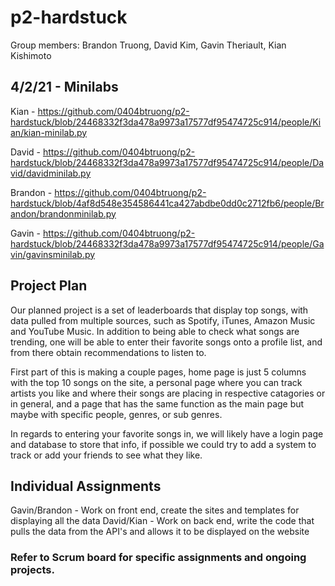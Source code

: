 # p2-hardstuck

Group members: Brandon Truong, David Kim, Gavin Theriault, Kian Kishimoto

## 4/2/21 - Minilabs
Kian - https://github.com/0404btruong/p2-hardstuck/blob/24468332f3da478a9973a17577df95474725c914/people/Kian/kian-minilab.py

David - https://github.com/0404btruong/p2-hardstuck/blob/24468332f3da478a9973a17577df95474725c914/people/David/davidminilab.py

Brandon - https://github.com/0404btruong/p2-hardstuck/blob/4af8d548e354586441ca427abdbe0dd0c2712fb6/people/Brandon/brandonminilab.py

Gavin - https://github.com/0404btruong/p2-hardstuck/blob/24468332f3da478a9973a17577df95474725c914/people/Gavin/gavinsminilab.py


## Project Plan

Our planned project is a set of leaderboards that display top songs, with data pulled from multiple sources, such as Spotify, iTunes, Amazon Music and YouTube Music. In addition to being able to check what songs are trending, one will be able to enter their favorite songs onto a profile list, and from there obtain recommendations to listen to.

First part of this is making a couple pages, home page is just 5 columns with the top 10 songs on the site, a personal page where you can track artists you like and where their songs are placing in respective catagories or in general, and a page that has the same function as the main page but maybe with specific people, genres, or sub genres.

In regards to entering your favorite songs in, we will likely have a login page and database to store that info, if possible we could try to add a system to track or add your friends to see what they like.

## Individual Assignments

Gavin/Brandon - Work on front end, create the sites and templates for displaying all the data
David/Kian - Work on back end, write the code that pulls the data from the API's and allows it to be displayed on the website


### Refer to Scrum board for specific assignments and ongoing projects.
